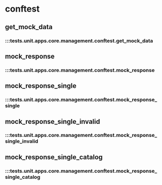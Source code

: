 # conftest

## get_mock_data

### :::tests.unit.apps.core.management.conftest.get_mock_data

## mock_response

### :::tests.unit.apps.core.management.conftest.mock_response

## mock_response_single

### :::tests.unit.apps.core.management.conftest.mock_response_single

## mock_response_single_invalid

### :::tests.unit.apps.core.management.conftest.mock_response_single_invalid

## mock_response_single_catalog

### :::tests.unit.apps.core.management.conftest.mock_response_single_catalog


